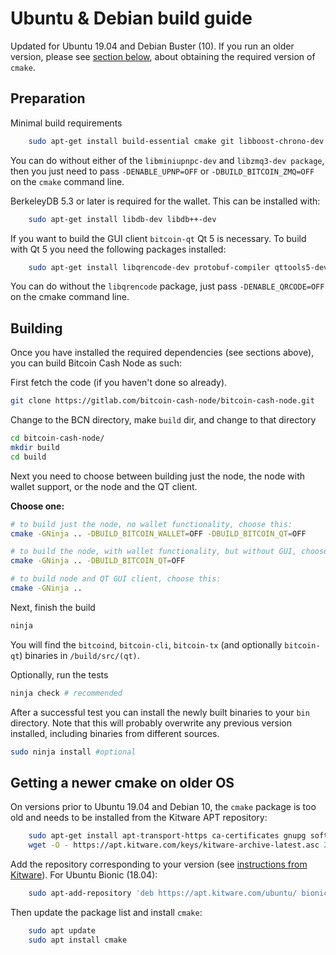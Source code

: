 # Ubuntu & Debian build guide

Updated for Ubuntu 19.04 and Debian Buster (10). If you run an older version,
please see [section below](build-unix-deb.md#getting-a-newer-cmake-on-older-os),
about obtaining the required version of `cmake`.

## Preparation

Minimal build requirements

```bash
    sudo apt-get install build-essential cmake git libboost-chrono-dev libboost-filesystem-dev libboost-test-dev libboost-thread-dev libevent-dev libminiupnpc-dev libssl-dev libzmq3-dev ninja-build python3
```

You can do without either of the `libminiupnpc-dev` and `libzmq3-dev package`,
then you just need to pass `-DENABLE_UPNP=OFF` or `-DBUILD_BITCOIN_ZMQ=OFF` on
the `cmake` command line.

BerkeleyDB 5.3 or later is required for the wallet. This can be installed with:

```bash
    sudo apt-get install libdb-dev libdb++-dev
```

If you want to build the GUI client `bitcoin-qt` Qt 5 is necessary.
To build with Qt 5 you need the following packages installed:

```bash
    sudo apt-get install libqrencode-dev protobuf-compiler qttools5-dev
```

You can do without the `libqrencode` package, just pass `-DENABLE_QRCODE=OFF`
on the cmake command line.

## Building

Once you have installed the required dependencies (see sections above), you can
build Bitcoin Cash Node as such:

First fetch the code (if you haven't done so already).

```bash
git clone https://gitlab.com/bitcoin-cash-node/bitcoin-cash-node.git
```

Change to the BCN directory, make `build` dir, and change to that directory

```bash
cd bitcoin-cash-node/
mkdir build
cd build
```

Next you need to choose between building just the node, the node with wallet
support, or the node and the QT client.

**Choose one:**

```bash
# to build just the node, no wallet functionality, choose this:
cmake -GNinja .. -DBUILD_BITCOIN_WALLET=OFF -DBUILD_BITCOIN_QT=OFF
```

```bash
# to build the node, with wallet functionality, but without GUI, choose this:
cmake -GNinja .. -DBUILD_BITCOIN_QT=OFF
```

```bash
# to build node and QT GUI client, choose this:
cmake -GNinja ..
```

Next, finish the build

```bash
ninja
```

You will find the `bitcoind`, `bitcoin-cli`, `bitcoin-tx` (and optionally
`bitcoin-qt`) binaries in `/build/src/(qt)`.

Optionally, run the tests

```bash
ninja check # recommended
```

After a successful test you can install the newly built binaries to your `bin` directory.
Note that this will probably overwrite any previous version installed, including
binaries from different sources.

```bash
sudo ninja install #optional
```

## Getting a newer cmake on older OS

On versions prior to Ubuntu 19.04 and Debian 10, the `cmake` package is too old
and needs to be installed from the Kitware APT repository:

```bash
    sudo apt-get install apt-transport-https ca-certificates gnupg software-properties-common wget
    wget -O - https://apt.kitware.com/keys/kitware-archive-latest.asc 2>/dev/null | sudo apt-key add -
```

Add the repository corresponding to your version (see [instructions from Kitware](https://apt.kitware.com)).
For Ubuntu Bionic (18.04):

```bash
    sudo apt-add-repository 'deb https://apt.kitware.com/ubuntu/ bionic main'
```

Then update the package list and install `cmake`:

```bash
    sudo apt update
    sudo apt install cmake
```

